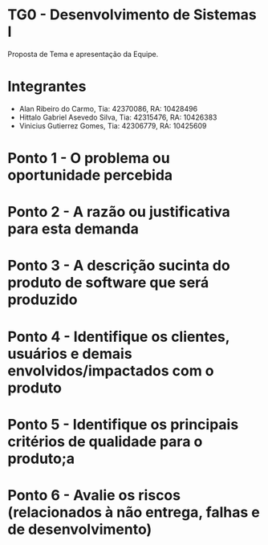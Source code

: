 # TG0 - Desenvolvimento de Sistemas I
Proposta de Tema e apresentação da Equipe.

# Integrantes
* Alan Ribeiro do Carmo, Tia: 42370086, RA: 10428496
* Hittalo Gabriel Asevedo Silva, Tia: 42315476, RA: 10426383
* Vinicius Gutierrez Gomes, Tia: 42306779, RA: 10425609


# Ponto 1 - O problema ou oportunidade percebida


# Ponto 2 - A razão ou justificativa para esta demanda


# Ponto 3 - A descrição sucinta do produto de software que será produzido


# Ponto 4 - Identifique os clientes, usuários e demais envolvidos/impactados com o produto


# Ponto 5 - Identifique os principais critérios de qualidade para o produto;a


# Ponto 6 - Avalie os riscos (relacionados à não entrega, falhas e de desenvolvimento)
